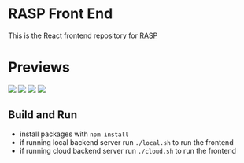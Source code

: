 # RASP Front End
This is the React frontend repository for [RASP](https://github.com/abeeds/RASP)

# Previews
<img src="https://i.imgur.com/z7e8Lzu.png">
<img src="https://i.imgur.com/stJVK9k.png">
<img src="https://i.imgur.com/17fPzfm.png">
<img src="https://i.imgur.com/kGYvSlB.png">

## Build and Run
- install packages with `npm install`
- if running local backend server run `./local.sh` to run the frontend
- if running cloud backend server run `./cloud.sh` to run the frontend
